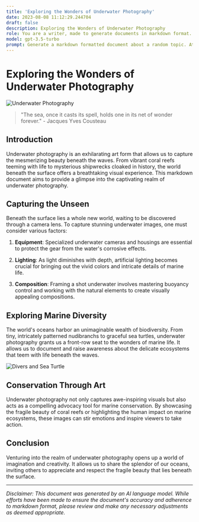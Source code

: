 ```yaml
---
title: 'Exploring the Wonders of Underwater Photography'
date: 2023-08-08 11:12:29.244704
draft: false
description: Exploring the Wonders of Underwater Photography
role: You are a writer, made to generate documents in markdown format. It is very important that all of the documents you generate are in valid markdown format.
model: gpt-3.5-turbo
prompt: Generate a markdown formatted document about a random topic. At the bottom, include a disclaimer explaining that the document was generated by you. The first line of the document should be the title. Make sure that the entire document is in proper markdown format, using a mix of various tags to make the document visually appealing.
---
```


# Exploring the Wonders of Underwater Photography

![Underwater Photography](https://images.unsplash.com/photo-1494857603781-507e8e535c8e)

> "The sea, once it casts its spell, holds one in its net of wonder forever." - Jacques Yves Cousteau

## Introduction

Underwater photography is an exhilarating art form that allows us to capture the mesmerizing beauty beneath the waves. From vibrant coral reefs teeming with life to mysterious shipwrecks cloaked in history, the world beneath the surface offers a breathtaking visual experience. This markdown document aims to provide a glimpse into the captivating realm of underwater photography.

## Capturing the Unseen

Beneath the surface lies a whole new world, waiting to be discovered through a camera lens. To capture stunning underwater images, one must consider various factors:

1. **Equipment**: Specialized underwater cameras and housings are essential to protect the gear from the water's corrosive effects.

2. **Lighting**: As light diminishes with depth, artificial lighting becomes crucial for bringing out the vivid colors and intricate details of marine life.

3. **Composition**: Framing a shot underwater involves mastering buoyancy control and working with the natural elements to create visually appealing compositions.

## Exploring Marine Diversity

The world's oceans harbor an unimaginable wealth of biodiversity. From tiny, intricately patterned nudibranchs to graceful sea turtles, underwater photography grants us a front-row seat to the wonders of marine life. It allows us to document and raise awareness about the delicate ecosystems that teem with life beneath the waves.

![Divers and Sea Turtle](https://images.unsplash.com/photo-1524758534088-f2ae4a498b68)

## Conservation Through Art

Underwater photography not only captures awe-inspiring visuals but also acts as a compelling advocacy tool for marine conservation. By showcasing the fragile beauty of coral reefs or highlighting the human impact on marine ecosystems, these images can stir emotions and inspire viewers to take action.

## Conclusion

Venturing into the realm of underwater photography opens up a world of imagination and creativity. It allows us to share the splendor of our oceans, inviting others to appreciate and respect the fragile beauty that lies beneath the surface.

---

*Disclaimer: This document was generated by an AI language model. While efforts have been made to ensure the document's accuracy and adherence to markdown format, please review and make any necessary adjustments as deemed appropriate.*